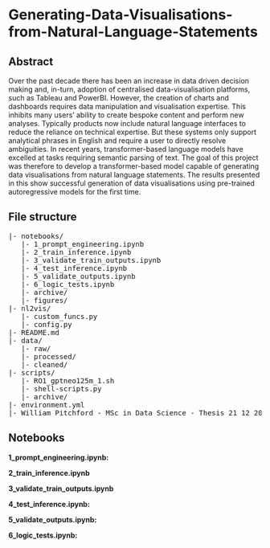 # Generating-Data-Visualisations-from-Natural-Language-Statements

## **Abstract** 
Over the past decade there has been an increase in data driven decision making
and, in-turn, adoption of centralised data-visualisation platforms, such as Tableau and PowerBI.
However, the creation of charts and dashboards requires data manipulation and visualisation expertise.
This inhibits many users’ ability to create bespoke content and perform new analyses. Typically
products now include natural language interfaces to reduce the reliance on technical expertise. But
these systems only support analytical phrases in English and require a user to directly resolve
ambiguities. In recent years, transformer-based language models have excelled at tasks requiring
semantic parsing of text. The goal of this project was therefore to develop a transformer-based model
capable of generating data visualisations from natural language statements. The results presented in
this show successful generation of data visualisations using pre-trained autoregressive models for the first time.

## **File structure**
<pre>
|- notebooks/
   |- 1_prompt_engineering.ipynb
   |- 2_train_inference.ipynb
   |- 3_validate_train_outputs.ipynb
   |- 4_test_inference.ipynb
   |- 5_validate_outputs.ipynb
   |- 6_logic_tests.ipynb
   |- archive/
   |- figures/
|- nl2vis/
   |- custom_funcs.py
   |- config.py
|- README.md
|- data/
   |- raw/
   |- processed/
   |- cleaned/
|- scripts/
   |- RO1_gptneo125m_1.sh
   |- shell-scripts.py
   |- archive/
|- environment.yml
|- William Pitchford - MSc in Data Science - Thesis 21 12 2022.pdf
</pre>

## **Notebooks**

**1_prompt_engineering.ipynb:**

**2_train_inference.ipynb**

**3_validate_train_outputs.ipynb**

**4_test_inference.ipynb:**

**5_validate_outputs.ipynb:**

**6_logic_tests.ipynb:**